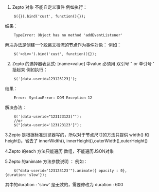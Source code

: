 1. Zepto 对象 不能自定义事件
  例如执行：
```
    $({}).bind('cust', function(){});                             
``` 
  结果： 
```
    TypeError: Object has no method 'addEventListener'
```  
  解决办法是创建一个脱离文档流的节点作为事件对象：
  例如： 
```
    $('<div>').bind('cust', function(){});
```
2. Zepto 的选择器表达式: [name=value]  中value 必须用 双引号 "  or 单引号 ' 括起来
  例如执行：
```
    $('[data-userid=123123123]');
```
  结果：
```
    Error: SyntaxError: DOM Exception 12
```
  解决办法： 
```
    $('[data-userid="123123123]"');
    //or
    $("[data-userid='123123123']");
```

3.Zepto 是根据标准浏览器写的，所以对于节点尺寸的方法只提供 width() 和 height()，省去了 innerWidth(), innerHeight(),outerWidth(),outerHeight()

4.Zepto 的each 方法只能遍历 数组，不能遍历JSON对象

5.Zepto 的animate 方法参数说明 ：
例如：
```
    $("data-userid='123123123'").animate({ opacity : 0},{duration:'slow'});
```
其中的duration : 'slow' 是无效的，需要修改为 duration : 600
